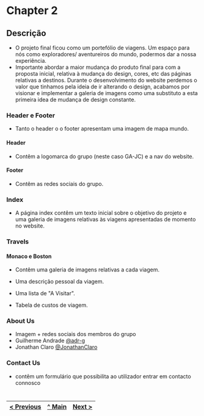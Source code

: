 # Chapter 2
## Descrição

- O projeto final ficou como um portefólio de viagens. Um espaço para nós como exploradores/ aventureiros do mundo, podermos dar a nossa experiência.
- Importante abordar a maior mudança do produto final para com a proposta inicial, relativa à mudança do design, cores, etc das páginas relativas a destinos. Durante o desenvolvimento do website perdemos o valor que tinhamos pela ideia de ir alterando o design, acabamos por visionar e implementar a galeria de imagens como uma substituto a esta primeira idea de mudança de design constante.

### Header e Footer

- Tanto o header o o footer apresentam uma imagem de mapa mundo.

#### Header

- Contêm a logomarca do grupo (neste caso GA-JC) e a nav do website.

#### Footer

- Contêm as redes sociais do grupo.

### Index

- A página index contêm um texto inicial sobre o objetivo do projeto e uma galeria de imagens relativas às viagens apresentadas de momento no website.

### Travels

#### Monaco e Boston

- Contêm uma galeria de imagens relativas a cada viagem.

- Uma descrição pessoal da viagem.

- Uma lista de "A Visitar".

- Tabela de custos de viagem.

### About Us

- Imagem + redes sociais dos membros do grupo
- Guilherme Andrade [@adr-g](https://github.com/adr-g)
- Jonathan Claro [@JonathanClaro](https://github.com/JonathanClaro)

### Contact Us

- contêm um formulário que possibilita ao utilizador entrar em contacto connosco

#

| [< Previous](C1.md) | [^ Main](../README.md) | [Next >](C3.md) |
|:----------------------------------:|:----------------------------------:|:----------------------------------:|
